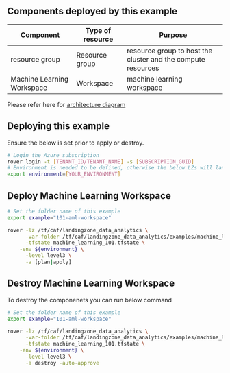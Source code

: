 ## Components deployed by this example

| Component                  | Type of resource | Purpose                                                      |
|----------------------------|------------------|--------------------------------------------------------------|
| resource group             | Resource group   | resource group to host the cluster and the compute resources |
| Machine Learning Workspace | Workspace        | machine learning workspace                                   |

Please refer here for [architecture diagram](https://github.com/aztfmod/landingzone_data_analytics/tree/0.4/examples/machine_learning)

## Deploying this example

Ensure the below is set prior to apply or destroy.

```bash
# Login the Azure subscription
rover login -t [TENANT_ID/TENANT_NAME] -s [SUBSCRIPTION_GUID]
# Environment is needed to be defined, otherwise the below LZs will land into sandpit which someone else is working on
export environment=[YOUR_ENVIRONMENT]
```

## Deploy Machine Learning Workspace

```bash
# Set the folder name of this example
export example="101-aml-workspace"

rover -lz /tf/caf/landingzone_data_analytics \
      -var-folder /tf/caf/landingzone_data_analytics/examples/machine_learning/${example} \
      -tfstate machine_learning_101.tfstate \
	-env ${environment} \
      -level level3 \
      -a [plan|apply]
```

## Destroy Machine Learning Workspace

To destroy the componenets you can run below command

```bash
# Set the folder name of this example
export example="101-aml-workspace"

rover -lz /tf/caf/landingzone_data_analytics \
      -var-folder /tf/caf/landingzone_data_analytics/examples/machine_learning/${example} \
      -tfstate machine_learning_101.tfstate \
	-env ${environment} \
      -level level3 \
      -a destroy -auto-approve
```

